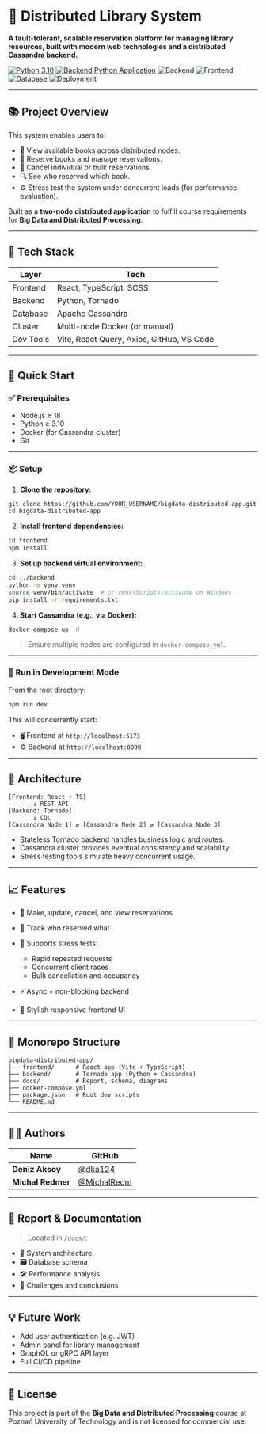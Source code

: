# 📘 Distributed Library System

**A fault-tolerant, scalable reservation platform for managing library resources, built with modern web technologies and a distributed Cassandra backend.**

[![Python 3.10](https://img.shields.io/badge/Python-3.10-blue.svg)](https://www.python.org/downloads/release/python-3100/)
[![Backend Python Application](https://github.com/MichalRedm/bigdata-distributed-app/actions/workflows/python-app.yml/badge.svg)](https://github.com/MichalRedm/bigdata-distributed-app/actions/workflows/python-app.yml)
![Backend](https://img.shields.io/badge/Backend-Python%20%7C%20Tornado-blue?logo=python)
![Frontend](https://img.shields.io/badge/Frontend-React%20%7C%20TypeScript-blueviolet?logo=react)
![Database](https://img.shields.io/badge/Database-Cassandra-orange?logo=apachecassandra)
![Deployment](https://img.shields.io/badge/Distributed-Yes-green)

---

## 📚 Project Overview

This system enables users to:

* 📖 View available books across distributed nodes.
* 📝 Reserve books and manage reservations.
* 🔁 Cancel individual or bulk reservations.
* 🔍 See who reserved which book.
* ⚙️ Stress test the system under concurrent loads (for performance evaluation).

Built as a **two-node distributed application** to fulfill course requirements for **Big Data and Distributed Processing**.

---

## 🧠 Tech Stack

| Layer     | Tech                                      |
| --------- | ----------------------------------------- |
| Frontend  | React, TypeScript, SCSS                   |
| Backend   | Python, Tornado                           |
| Database  | Apache Cassandra                          |
| Cluster   | Multi-node Docker (or manual)             |
| Dev Tools | Vite, React Query, Axios, GitHub, VS Code |

---

## 🚀 Quick Start

### ✅ Prerequisites

* Node.js ≥ 18
* Python ≥ 3.10
* Docker (for Cassandra cluster)
* Git

---

### 📦 Setup

1. **Clone the repository:**

```bash
git clone https://github.com/YOUR_USERNAME/bigdata-distributed-app.git
cd bigdata-distributed-app
```

2. **Install frontend dependencies:**

```bash
cd frontend
npm install
```

3. **Set up backend virtual environment:**

```bash
cd ../backend
python -m venv venv
source venv/bin/activate  # or venv\Scripts\activate on Windows
pip install -r requirements.txt
```

4. **Start Cassandra (e.g., via Docker):**

```bash
docker-compose up -d
```

> Ensure multiple nodes are configured in `docker-compose.yml`.

---

### 🧪 Run in Development Mode

From the root directory:

```bash
npm run dev
```

This will concurrently start:

* 🖥️ Frontend at `http://localhost:5173`
* ⚙️ Backend at `http://localhost:8000`

---

## 🧩 Architecture

```text
[Frontend: React + TS]
       ↓ REST API
[Backend: Tornado]
       ↓ CQL
[Cassandra Node 1] ⇄ [Cassandra Node 2] ⇄ [Cassandra Node 3]
```

* Stateless Tornado backend handles business logic and routes.
* Cassandra cluster provides eventual consistency and scalability.
* Stress testing tools simulate heavy concurrent usage.

---

## 📈 Features

* 🔐 Make, update, cancel, and view reservations
* 👥 Track who reserved what
* 🚨 Supports stress tests:

  * Rapid repeated requests
  * Concurrent client races
  * Bulk cancellation and occupancy
* ⚡ Async + non-blocking backend
* 🎨 Stylish responsive frontend UI

---

## 📁 Monorepo Structure

```
bigdata-distributed-app/
├── frontend/      # React app (Vite + TypeScript)
├── backend/       # Tornado app (Python + Cassandra)
├── docs/          # Report, schema, diagrams
├── docker-compose.yml
├── package.json   # Root dev scripts
└── README.md
```

---

## 🧑‍💻 Authors

| Name              | GitHub                                       |
| ----------------- | -------------------------------------------- |
| **Deniz Aksoy**   | [@dka124](https://github.com/dka124)         |
| **Michał Redmer** | [@MichalRedm](https://github.com/MichalRedm) |

---

## 📄 Report & Documentation

> Located in `/docs/`:

* 🧾 System architecture
* 🗃️ Database schema
* 🛠️ Performance analysis
* 🧵 Challenges and conclusions

---

## 💡 Future Work

* Add user authentication (e.g. JWT)
* Admin panel for library management
* GraphQL or gRPC API layer
* Full CI/CD pipeline

---

## 📜 License

This project is part of the **Big Data and Distributed Processing** course at Poznań University of Technology and is not licensed for commercial use.
